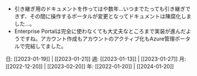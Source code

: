 - 引き継ぎ用のドキュメントを作ってはや数年…いつまでたっても引き継ぎできず、その間に操作するポータルが変更となってドキュメントは陳腐化しました…。
- Enterprise Portalは完全に使わなくても大丈夫なところまで実装が進んだようですね。アカウント作成もアカウントのアクティブ化もAzure管理ポータルで完結してました。

日: [[2023-01-19]] | [[2023-01-21]]
週: [[2023-01-13]] | [[2023-01-27]]
月: [[2022-12-20]] | [[2023-02-20]]
年: [[2022-01-20]] | [[2024-01-20]]